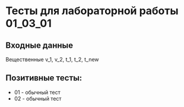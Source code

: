 # Тесты для лабораторной работы 01_03_01

## Входные данные
Вещественные v_1, v_2, t_1, t_2, t_new

## Позитивные тесты:
- 01 - обычный тест
- 02 - обычный тест
